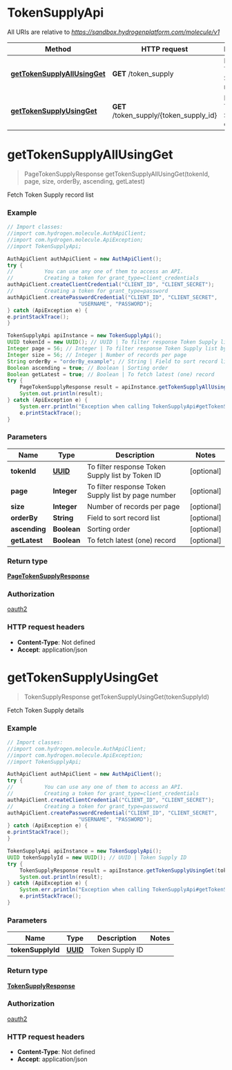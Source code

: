 # TokenSupplyApi

All URIs are relative to *https://sandbox.hydrogenplatform.com/molecule/v1*

Method | HTTP request | Description
------------- | ------------- | -------------
[**getTokenSupplyAllUsingGet**](TokenSupplyApi.md#getTokenSupplyAllUsingGet) | **GET** /token_supply | Fetch Token Supply record list
[**getTokenSupplyUsingGet**](TokenSupplyApi.md#getTokenSupplyUsingGet) | **GET** /token_supply/{token_supply_id} | Fetch Token Supply details


<a name="getTokenSupplyAllUsingGet"></a>
# **getTokenSupplyAllUsingGet**
> PageTokenSupplyResponse getTokenSupplyAllUsingGet(tokenId, page, size, orderBy, ascending, getLatest)

Fetch Token Supply record list

### Example
```java
// Import classes:
//import com.hydrogen.molecule.AuthApiClient;
//import com.hydrogen.molecule.ApiException;
//import TokenSupplyApi;

AuthApiClient authApiClient = new AuthApiClient();
try {
//          You can use any one of them to access an API.
//          Creating a token for grant_type=client_credentials            
authApiClient.createClientCredential("CLIENT_ID", "CLIENT_SECRET");
//          Creating a token for grant_type=password
authApiClient.createPasswordCredential("CLIENT_ID", "CLIENT_SECRET",
                       "USERNAME", "PASSWORD");           
} catch (ApiException e) {
e.printStackTrace();
}

TokenSupplyApi apiInstance = new TokenSupplyApi();
UUID tokenId = new UUID(); // UUID | To filter response Token Supply list by Token ID
Integer page = 56; // Integer | To filter response Token Supply list by page number
Integer size = 56; // Integer | Number of records per page
String orderBy = "orderBy_example"; // String | Field to sort record list
Boolean ascending = true; // Boolean | Sorting order
Boolean getLatest = true; // Boolean | To fetch latest (one) record
try {
    PageTokenSupplyResponse result = apiInstance.getTokenSupplyAllUsingGet(tokenId, page, size, orderBy, ascending, getLatest);
    System.out.println(result);
} catch (ApiException e) {
    System.err.println("Exception when calling TokenSupplyApi#getTokenSupplyAllUsingGet");
    e.printStackTrace();
}
```

### Parameters

Name | Type | Description  | Notes
------------- | ------------- | ------------- | -------------
 **tokenId** | [**UUID**](.md)| To filter response Token Supply list by Token ID | [optional]
 **page** | **Integer**| To filter response Token Supply list by page number | [optional]
 **size** | **Integer**| Number of records per page | [optional]
 **orderBy** | **String**| Field to sort record list | [optional]
 **ascending** | **Boolean**| Sorting order | [optional]
 **getLatest** | **Boolean**| To fetch latest (one) record | [optional]

### Return type

[**PageTokenSupplyResponse**](PageTokenSupplyResponse.md)

### Authorization

[oauth2](../README.md#oauth2)

### HTTP request headers

 - **Content-Type**: Not defined
 - **Accept**: application/json

<a name="getTokenSupplyUsingGet"></a>
# **getTokenSupplyUsingGet**
> TokenSupplyResponse getTokenSupplyUsingGet(tokenSupplyId)

Fetch Token Supply details

### Example
```java
// Import classes:
//import com.hydrogen.molecule.AuthApiClient;
//import com.hydrogen.molecule.ApiException;
//import TokenSupplyApi;

AuthApiClient authApiClient = new AuthApiClient();
try {
//          You can use any one of them to access an API.
//          Creating a token for grant_type=client_credentials            
authApiClient.createClientCredential("CLIENT_ID", "CLIENT_SECRET");
//          Creating a token for grant_type=password
authApiClient.createPasswordCredential("CLIENT_ID", "CLIENT_SECRET",
                       "USERNAME", "PASSWORD");           
} catch (ApiException e) {
e.printStackTrace();
}

TokenSupplyApi apiInstance = new TokenSupplyApi();
UUID tokenSupplyId = new UUID(); // UUID | Token Supply ID
try {
    TokenSupplyResponse result = apiInstance.getTokenSupplyUsingGet(tokenSupplyId);
    System.out.println(result);
} catch (ApiException e) {
    System.err.println("Exception when calling TokenSupplyApi#getTokenSupplyUsingGet");
    e.printStackTrace();
}
```

### Parameters

Name | Type | Description  | Notes
------------- | ------------- | ------------- | -------------
 **tokenSupplyId** | [**UUID**](.md)| Token Supply ID |

### Return type

[**TokenSupplyResponse**](TokenSupplyResponse.md)

### Authorization

[oauth2](../README.md#oauth2)

### HTTP request headers

 - **Content-Type**: Not defined
 - **Accept**: application/json

